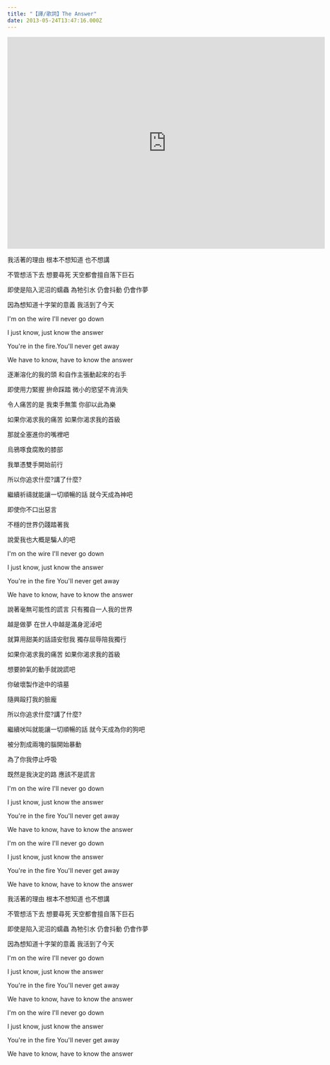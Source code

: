```yaml
---
title: "【譯/歌詞】The Answer"
date: 2013-05-24T13:47:16.000Z
---
```


<iframe width="720" height="480" src="https://www.youtube.com/embed/OvI6Tlx7Yhg" frameborder="0" allow="accelerometer; autoplay; clipboard-write; encrypted-media; gyroscope; picture-in-picture" allowfullscreen></iframe>

我活著的理由 根本不想知道 也不想講

不管想活下去 想要尋死 天空都會擅自落下巨石

即使是陷入泥沼的蠕蟲 為牠引水 仍會抖動 仍會作夢

因為想知道十字架的意義 我活到了今天

I'm on the wire I'll never go down

I just know, just know the answer

You're in the fire.You'll never get away

We have to know, have to know the answer

逐漸溶化的我的頭 和自作主張動起來的右手

即使用力緊握 拚命踩踏 微小的慾望不肯消失

令人痛苦的是 我束手無策 你卻以此為樂

如果你渴求我的痛苦 如果你渴求我的首級

那就全塞進你的嘴裡吧

烏鴉啄食腐敗的膝部

我單憑雙手開始前行

所以你追求什麼?講了什麼?

繼續祈禱就能讓一切順暢的話 就今天成為神吧

即使你不口出惡言

不穩的世界仍踐踏著我

說愛我也大概是騙人的吧

I'm on the wire I'll never go down

I just know, just know the answer

You're in the fire You'll never get away

We have to know, have to know the answer

說著毫無可能性的謊言 只有獨自一人我的世界

越是做夢 在世人中越是滿身泥淖吧

就算用甜美的話語安慰我 獨存屈辱陪我獨行

如果你渴求我的痛苦 如果你渴求我的首級

想要帥氣的動手就說謊吧

你破壞製作途中的墳墓

隨興毆打我的臉龐

所以你追求什麼?講了什麼?

繼續吠叫就能讓一切順暢的話 就今天成為你的狗吧

被分割成兩塊的腦開始暴動

為了你我停止呼吸

既然是我決定的路 應該不是謊言

I'm on the wire I'll never go down

I just know, just know the answer

You're in the fire You'll never get away

We have to know, have to know the answer

I'm on the wire I'll never go down

I just know, just know the answer

You're in the fire You'll never get away

We have to know, have to know the answer

我活著的理由 根本不想知道 也不想講

不管想活下去 想要尋死 天空都會擅自落下巨石

即使是陷入泥沼的蠕蟲 為牠引水 仍會抖動 仍會作夢

因為想知道十字架的意義 我活到了今天

I'm on the wire I'll never go down

I just know, just know the answer

You're in the fire You'll never get away

We have to know, have to know the answer

I'm on the wire I'll never go down

I just know, just know the answer

You're in the fire You'll never get away

We have to know, have to know the answer

